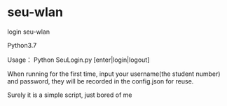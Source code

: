 # seu-wlan
login seu-wlan

Python3.7

Usage：
Python SeuLogin.py [enter|login|logout]

When running for the first time, input your username(the student number) and password, they will be recorded in the config.json for reuse.

Surely it is a simple script, just bored of me
